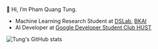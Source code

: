 👋 Hi, I’m Pham Quang Tung.
 - Machine Learning Research Student at [DSLab](http://ds.soict.hust.edu.vn/), [BKAI](https://bkai.ai/)
 - AI Developer at [Google Developer Student Club HUST](https://www.facebook.com/gdsc.hust)

![Tung's GitHub stats](https://github-readme-stats.vercel.app/api?username=tungpham663&show_icons=true&theme=radical)
<!---
tungpham663/tungpham663 is a ✨ special ✨ repository because its `README.md` (this file) appears on your GitHub profile.
You can click the Preview link to take a look at your changes.
--->
